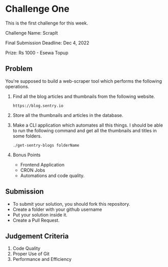 # Challenge One

This is the first challenge for this week.

Challenge Name: ScrapIt

Final Submission Deadline: Dec 4, 2022

Prize: Rs 1000 - Esewa Topup

## Problem

You're supposed to build a web-scraper tool which performs the following operations.

1.  Find all the blog articles and thumbnails from the following website.

        https://blog.sentry.io

2.  Store all the thumbnails and articles in the database.

3.  Make a CLI application which automates all this things. I should be able to run the following command and get all the thumbnails and titles in some folders.

        ./get-sentry-blogs folderName

4.  Bonus Points
    - Frontend Application
    - CRON Jobs
    - Automations and code quality.

## Submission

- To submit your solution, you should fork this repository.
- Create a folder with your github username
- Put your solution inside it.
- Create a Pull Request.

## Judgement Criteria

1. Code Quality
2. Proper Use of Git
3. Performance and Efficiency

